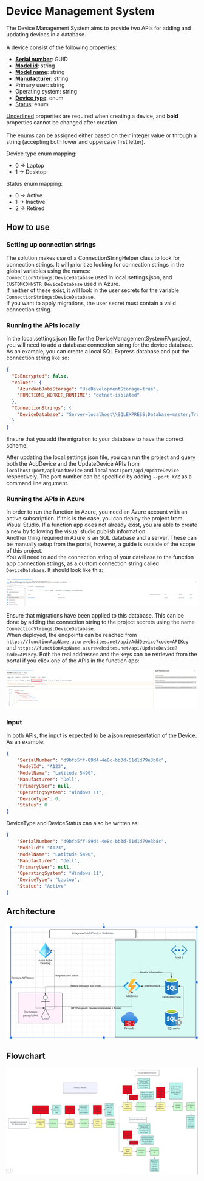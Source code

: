 # Device Management System

The Device Management System aims to provide two APIs for adding and updating devices in a database. \
\
A device consist of the following properties: 

- <ins>**Serial number**</ins>: GUID
- <ins>**Model id**</ins>: string
- <ins>**Model name**</ins>: string
- <ins>**Manufacturer**</ins>: string
- Primary user: string
- Operating system: string
- <ins>**Device type**</ins>: enum
- <ins>Status</ins>: enum

<ins>Underlined</ins> properties are required when creating a device, and **bold** properties cannot be changed after creation.  \
\
The enums can be assigned either based on their integer value or through a string (accepting both lower and uppercase first letter). 

Device type enum mapping: 
- 0 -> Laptop
- 1 -> Desktop

Status enum mapping: 
- 0 -> Active
- 1 -> Inactive
- 2 -> Retired



## How to use

### Setting up connection strings

The solution makes use of a ConnectionStringHelper class to look for connection strings. It will prioritize looking for connection strings in the global variables using the names:  
`ConnectionStrings:DeviceDatabase` used in local.settings.json, and  
`CUSTOMCONNSTR_DeviceDatabase` used in Azure.  
If neither of these exist, it will look in the user secrets for the variable `ConnectionStrings:DeviceDatabase`.  
If you want to apply migrations, the user secret must contain a valid connection string. 

### Running the APIs locally

In the local.settings.json file for the DeviceManagementSystemFA project, you will need to add a database connection string for the device database.
As an example, you can create a local SQL Express database and put the connection string like so: 

```json
{
  "IsEncrypted": false,
  "Values": {
    "AzureWebJobsStorage": "UseDevelopmentStorage=true",
    "FUNCTIONS_WORKER_RUNTIME": "dotnet-isolated"
  },
  "ConnectionStrings": {
    "DeviceDatabase": "Server=localhost\\SQLEXPRESS;Database=master;Trusted_Connection=True;TrustServerCertificate=True"
  }
}
```

Ensure that you add the migration to your database to have the correct scheme. 

After updating the local.settings.json file, you can run the project and query both the AddDevice and the UpdateDevice APIs from `localhost:port/api/AddDevice` and `localhost:port/api/UpdateDevice` respectively. The port number can be specified by adding `--port XYZ` as a command line argument.  


### Running the APIs in Azure

In order to run the function in Azure, you need an Azure account with an active subscription. If this is the case, you can deploy the project from Visual Studio. If a function app does not already exist, you ara able to create a new by following the visual studio publish information. \
Another thing required in Azure is an SQL database and a server. These can be manually setup from the portal, however, a guide is outside of the scope of this project. \
You will need to add the connection string of your database to the function app connection strings, as a custom connection string called `DeviceDatabase`. It should look like this: 

![Function App Connection String](imgs/AzureConnectionString.png)

Ensure that migrations have been applied to this database. This can be done by adding the connection string to the project secrets using the name `ConnectionStrings:DeviceDatabase`.  \
When deployed, the endpoints can be reached from `https://functionAppName.azurewebsites.net/api/AddDevice?code=APIKey` and `https://functionAppName.azurewebsites.net/api/UpdateDevice?code=APIKey`. Both the real addresses and the keys can be retrieved from the portal if you click one of the APIs in the function app: 

![Function App address and keys](imgs/functionAppKeys.png)


### Input


In both APIs, the input is expected to be a json representation of the Device. As an example: 

```json
{
    "SerialNumber": "d9bfb5ff-89d4-4e8c-bb3d-51d1d79e3b8c",
    "ModelId": "A123",
    "ModelName": "Latitude 5490",
    "Manufacturer": "Dell",
    "PrimaryUser": null,
    "OperatingSystem": "Windows 11",
    "DeviceType": 0,
    "Status": 0
}
```

DeviceType and DeviceStatus can also be written as: 

```json
{
    "SerialNumber": "d9bfb5ff-89d4-4e8c-bb3d-51d1d79e3b8c",
    "ModelId": "A123",
    "ModelName": "Latitude 5490",
    "Manufacturer": "Dell",
    "PrimaryUser": null,
    "OperatingSystem": "Windows 11",
    "DeviceType": "Laptop",
    "Status": "Active"
}
```

## Architecture

![Example of possible API architecture](imgs/api_infrastructure.png)

## Flowchart

![Flowchart of a finalized API solution](imgs/flowchart.png)